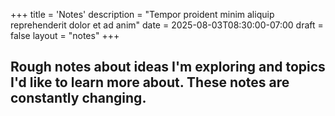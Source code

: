 +++
title = 'Notes'
description = "Tempor proident minim aliquip reprehenderit dolor et ad anim"
date = 2025-08-03T08:30:00-07:00
draft = false
layout = "notes"
+++

## Rough notes about ideas I'm exploring and topics I'd like to learn more about. These notes are constantly changing.
